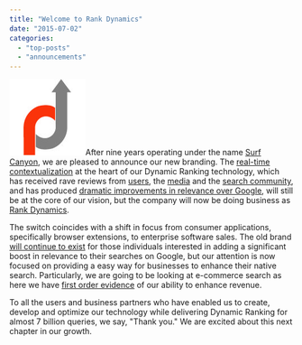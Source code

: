 ```yaml
---
title: "Welcome to Rank Dynamics"
date: "2015-07-02"
categories: 
  - "top-posts"
  - "announcements"
---
```


![](/assets/images/rank-dynamics/orange-grey-icon.jpg)After nine years operating under the name [Surf Canyon](http://www.surfcanyon.com), we are pleased to announce our new branding. The [real-time contextualization](http://blog.rankdynamics.com/2014/03/07/real-time-contextualized-search/) at the heart of our Dynamic Ranking technology, which has received rave reviews from [users](http://blog.rankdynamics.com/category/testimonials/), the [media](http://blog.surfcanyon.com/2009/01/13/googles-searchwiki-surf-canyon-share-the-mossberg-solutions-column/) and the [search community](http://blog.rankdynamics.com/2009/11/10/surf-canyon-surpasses-one-million-queries-a-day/), and has produced [dramatic improvements in relevance over Google](http://blog.rankdynamics.com/2008/12/01/evaluating-surf-canyons-technology-part-2/), will still be at the core of our vision, but the company will now be doing business as [Rank Dynamics](http://www.rankdynamics.com).

The switch coincides with a shift in focus from consumer applications, specifically browser extensions, to enterprise software sales. The old brand [will continue to exist](http://www.surfcanyon.com/extension.jsp) for those individuals interested in adding a significant boost in relevance to their searches on Google, but our attention is now focused on providing a easy way for businesses to enhance their native search. Particularly, we are going to be looking at e-commerce search as here we have [first order evidence](http://rankdynamics.com/contact_us.php) of our ability to enhance revenue.

To all the users and business partners who have enabled us to create, develop and optimize our technology while delivering Dynamic Ranking for almost 7 billion queries, we say, "Thank you." We are excited about this next chapter in our growth.
